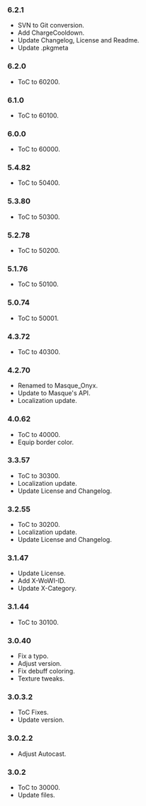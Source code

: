 ### 6.2.1 ###

- SVN to Git conversion.
- Add ChargeCooldown.
- Update Changelog, License and Readme.
- Update .pkgmeta

### 6.2.0 ###

- ToC to 60200.

### 6.1.0 ###

- ToC to 60100.

### 6.0.0 ###

- ToC to 60000.

### 5.4.82 ###

- ToC to 50400.

### 5.3.80 ###

- ToC to 50300.

### 5.2.78 ###

- ToC to 50200.

### 5.1.76 ###

- ToC to 50100.

### 5.0.74 ###

- ToC to 50001.

### 4.3.72 ###

- ToC to 40300.

### 4.2.70 ###

- Renamed to Masque_Onyx.
- Update to Masque's API.
- Localization update.

### 4.0.62 ###

- ToC to 40000.
- Equip border color.

### 3.3.57 ###

- ToC to 30300.
- Localization update.
- Update License and Changelog.

### 3.2.55 ###

- ToC to 30200.
- Localization update.
- Update License and Changelog.

### 3.1.47 ###

- Update License.
- Add X-WoWI-ID.
- Update X-Category.

### 3.1.44 ###

- ToC to 30100.

### 3.0.40 ###

- Fix a typo.
- Adjust version.
- Fix debuff coloring.
- Texture tweaks.

### 3.0.3.2 ###

- ToC Fixes.
- Update version.

### 3.0.2.2 ###

- Adjust Autocast.

### 3.0.2 ###

- ToC to 30000.
- Update files.
